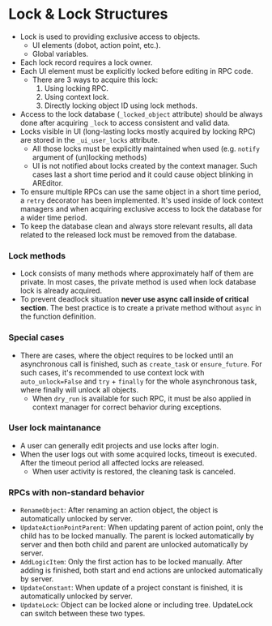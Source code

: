 # Lock & Lock Structures

- Lock is used to providing exclusive access to objects. 
  - UI elements (dobot, action point, etc.).
  - Global variables.
- Each lock record requires a lock owner.
- Each UI element must be explicitly locked before editing in RPC code.
  - There are 3 ways to acquire this lock:
     1. Using locking RPC.
     2. Using context lock.
     3. Directly locking object ID using lock methods.
- Access to the lock database (`_locked_object` attribute) should be always done after acquiring `_lock` to access consistent and valid data.
- Locks visible in UI (long-lasting locks mostly acquired by locking RPC) are stored in the `_ui_user_locks` attribute.
  - All those locks must be explicitly maintained when used (e.g. `notify` argument of (un)locking methods)
  - UI is not notified about locks created by the context manager. Such cases last a short time period and it could cause object blinking in AREditor.
- To ensure multiple RPCs can use the same object in a short time period, a `retry` decorator has been implemented. It's used inside of lock context managers and when acquiring exclusive access to lock the database for a wider time period.
- To keep the database clean and always store relevant results, all data related to the released lock must be removed from the database.

### Lock methods

- Lock consists of many methods where approximately half of them are private. In most cases, the private method is used when lock database lock is already acquired.
- To prevent deadlock situation **never use async call inside of critical section**. The best practice is to create a private method without `async` in the function definition.


### Special cases

- There are cases, where the object requires to be locked until an asynchronous call is finished, such as `create_task` or `ensure_future`. For such cases, it's recommended to use context lock with `auto_unlock=False` and `try` + `finally` for the whole asynchronous task, where finally will unlock all objects.
  - When `dry_run` is available for such RPC, it must be also applied in context manager for correct behavior during exceptions.


### User lock maintanance

- A user can generally edit projects and use locks after login.
- When the user logs out with some acquired locks, timeout is executed. After the timeout period all affected locks are released.
  - When user activity is restored, the cleaning task is canceled.


### RPCs with non-standard behavior
- `RenameObject`: After renaming an action object, the object is automatically unlocked by server.
- `UpdateActionPointParent`: When updating parent of action point, only the child has to be locked manually. The parent is locked automatically by server and then both child and parent are unlocked automatically by server.
- `AddLogicItem`: Only the first action has to be locked manually. After adding is finished, both start and end actions are unlocked automatically by server.
- `UpdateConstant`: When update of a project constant is finished, it is automatically unlocked by server.
- `UpdateLock`: Object can be locked alone or including tree. UpdateLock can switch between these two types.

